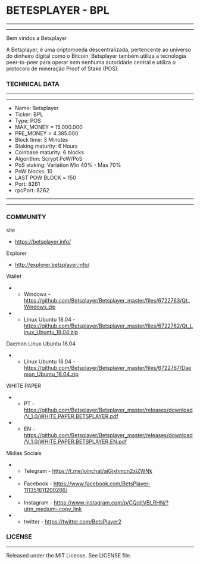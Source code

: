 # BETESPLAYER - BPL

-------
-------

Bem vindos a Betsplayer

A Betsplayer, é uma criptomoeda descentralizada, pertencente ao universo do dinheiro digital como o Bitcoin. Betsplayer também utiliza a tecnologia peer-to-peer para operar sem nenhuma autoridade central e utiliza o protocolo de mineração Proof of Stake (POS).
  
### TECHNICAL DATA

-------
-------
  *  Name: Betsplayer
  *  Ticker: BPL
  *  Type: POS
  *  MAX_MONEY = 15.000.000
  *  PRE_MONEY = 4.385.000
  *  Block time: 3 Minutes
  *  Staking maturity: 6 Hours
  *  Coinbase maturity: 6 blocks
  *  Algorithm: Scrypt PoW/PoS
  *  PoS staking: Variation Min 40% - Max 70% 
  *  PoW blocks: 10
  *  LAST POW BLOCK = 150
  *  Port: 8261
  *  rpcPort: 8262
-------
-------

### COMMUNITY

site

*  https://betsplayer.info/

Explorer

* http://explorer.betsplayer.info/

Wallet

* - Windows - https://github.com/Betsplayer/Betsplayer_master/files/6722763/Qt_Windows.zip
* - Linux Ubuntu 18.04 - https://github.com/Betsplayer/Betsplayer_master/files/6722762/Qt_Linux_Ubuntu_18.04.zip

Daemon Linux Ubuntu 18.04

* - Linux Ubuntu 18.04 - https://github.com/Betsplayer/Betsplayer_master/files/6722767/Daemon_Ubuntu_18.04.zip

WHITE PAPER 

* - PT - https://github.com/Betsplayer/Betsplayer_master/releases/download/V_1.0/WHITE.PAPER.BETSPLAYER.pdf
* - EN - https://github.com/Betsplayer/Betsplayer_master/releases/download/V_1.0/WHITE.PAPER.BETSPLAYER.EN.pdf

Mídias Sociais

* - Telegram - https://t.me/joinchat/ajGjxhmcn2xjZWNk 
* - Facebook - https://www.facebook.com/BetsPlayer-111351611200266/ 
* - Instagram - https://www.instagram.com/p/CQqltVBLRHN/?utm_medium=copy_link
* - twitter - https://twitter.com/BetsPlayer2

### LICENSE
-------

Released under the MIT License. See LICENSE file.
